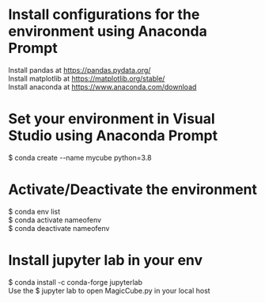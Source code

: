 # Install configurations for the environment using Anaconda Prompt
Install pandas at https://pandas.pydata.org/ <br>
Install matplotlib at https://matplotlib.org/stable/ <br>
Install anaconda at https://www.anaconda.com/download <br>

# Set your environment in Visual Studio using Anaconda Prompt
$ conda create --name mycube python=3.8 <br>

# Activate/Deactivate the environment 
 $ conda env list <br>
 $ conda activate nameofenv <br>
 $ conda deactivate nameofenv <br>

# Install jupyter lab in your env
$ conda install -c conda-forge jupyterlab <br>
Use the $ jupyter lab to open MagicCube.py in your local host <br>

